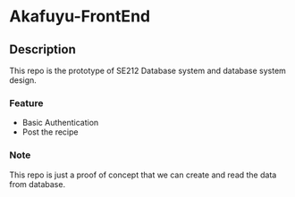 # Akafuyu-FrontEnd
## Description
This repo is the prototype of SE212 Database system and database system design.  

### Feature
* Basic Authentication
* Post the recipe

### Note
This repo is just a proof of concept that we can create and read the data from database.  
